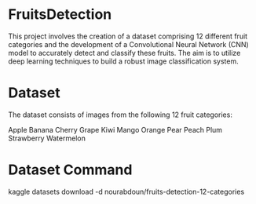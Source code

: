 # FruitsDetection
This project involves the creation of a dataset comprising 12 different fruit categories and the development of a Convolutional Neural Network (CNN) model to accurately detect and classify these fruits. The aim is to utilize deep learning techniques to build a robust image classification system.
#  Dataset
The dataset consists of images from the following 12 fruit categories:

Apple
Banana
Cherry
Grape
Kiwi
Mango
Orange
Pear
Peach
Plum
Strawberry
Watermelon

# Dataset Command 
kaggle datasets download -d nourabdoun/fruits-detection-12-categories
